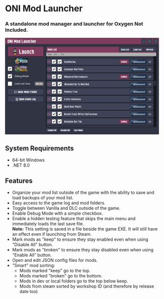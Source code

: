 # ONI Mod Launcher
### A standalone mod manager and launcher for Oxygen Not Included.

<img src="doc/Screenshot.png"/>

## System Requirements
- 64-bit Windows
- .NET 8.0

## Features
- Organize your mod list outside of the game with the ability to save and load backups of your mod list.
- Easy access to the game log and mod folders.
- Toggle between Vanilla and DLC outside of the game.
- Enable Debug Mode with a simple checkbox.
- Enable a hidden testing feature that skips the main menu and immediately loads the last save file.  
**Note:** This setting is saved in a file beside the game EXE. It will still have an effect even if launching from Steam.
- Mark mods as "keep" to ensure they stay enabled even when using "Disable All" button.
- Mark mods as "broken" to ensure they stay disabled even when using "Enable All" button.
- Open and edit JSON config files for mods.
- "Smart" mod sorting:
    - Mods marked "keep" go to the top.
    - Mods marked "broken" go to the bottom.
    - Mods in dev or local folders go to the top below keep.
    - Mods from steam sorted by workshop ID (and therefore by release date too)

